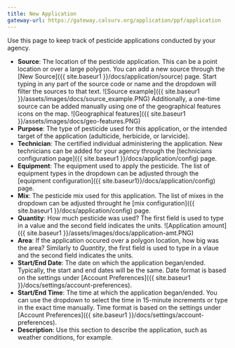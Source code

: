 ```yaml
---
title: New Application
gateway-url: https://gateway.calsurv.org/application/ppf/application
---
```

Use this page to keep track of pesticide applications conducted by your agency.

* **Source**: The location of the pesticide application. This can be a point location or over a large polygon. You can add a new source through the [New Source]({{ site.baseur1 }}/docs/application/source) page. Start typing in any part of the source code or name and the dropdown will filter the sources to that text.
![Source example]({{ site.baseur1 }}/assets/images/docs/source_example.PNG)
Additionally, a one-time source can be added manually using one of the geographical features icons on the map.
![Geographical features]({{ site.baseur1 }}/assets/images/docs/geo-features.PNG)
* **Purpose**: The type of pesticide used for this application, or the intended target of the application (adulticide, herbicide, or larvicide).
* **Technician**: The certified individual administering the application. New technicians can be added for your agency through the [technicians configuration page]({{ site.baseur1 }}/docs/application/config) page.
* **Equipment**: The equipment used to apply the pesticide. The list of equipment types in the dropdown can be adjusted through the [equipment configuration]({{ site.baseur1}}/docs/application/config) page.
* **Mix**: The pesticide mix used for this application. The list of mixes in the dropdown can be adjusted throught he [mix configuration]({{ site.baseur1 }}/docs/application/config) page.
* **Quantity**: How much pesticide was used? The first field is used to type in a value and the second field indicates the units.
![Application amount]({{ site.baseur1 }}/assets/images/docs/application-amt.PNG)
* **Area**: If the application occured over a polygon location, how big was the area? Similarly to *Quantity*, the first field is used to type in a vlaue and the second field indicates the units.
* **Start/End Date**: The date on which the application began/ended. Typically, the start and end dates will be the same. Date format is based on the settings under [Account Preferences]({{ site.baseur1 }}/docs/settings/account-preferences).
* **Start/End Time**: The time at which the application began/ended. You can use the dropdown to select the time in 15-minute increments or type in the exact time manually. Time format is based on the settings under [Account Preferences]({{ site.baseur1 }}/docs/settings/account-preferences).
* **Description**: Use this section to describe the application, such as weather conditions, for example.
